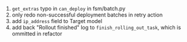 1. `get_extras` typo in `can_deploy` in fsm/batch.py
2. only redo non-successful deployment batches in retry action
3. add `ip_address` field to Target model
4. add back "Rollout finished" log to `finish_rolling_out_task`, which is ommitted in refactor
